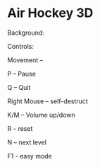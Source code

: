 # Air Hockey 3D

Background:



Controls:

Movement – 

P – Pause

Q – Quit

Right Mouse – self-destruct

K/M – Volume up/down

R – reset

N – next level

F1 - easy mode
